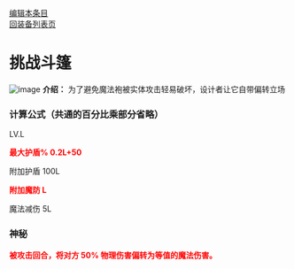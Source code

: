 [编辑本条目](https://github.com/GuguTown/Wiki/edit/main/equip/挑战斗篷.md)   
[回装备列表页](index.html) 
# 挑战斗篷
![image](https://user-images.githubusercontent.com/35645329/193946379-583909ea-8343-424e-ae04-d794d60c39b8.png) **介绍：** 为了避免魔法袍被实体攻击轻易破坏，设计者让它自带偏转立场
### 计算公式（共通的百分比乘部分省略）
LV.L   

<p><font color="#FF0000"><b>最大护盾% 0.2L+50</b></font></p>

附加护盾 100L

<p><font color="#FF0000"><b>附加魔防 L</b></font></p>   

魔法减伤 5L

### 神秘
<p><font color="#FF0000"><b>被攻击回合，将对方 50% 物理伤害偏转为等值的魔法伤害。</b></font></p>
